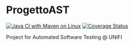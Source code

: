 # ProgettoAST
[![Java CI with Maven on Linux](https://github.com/LBartolini/ProgettoAST/actions/workflows/maven.yml/badge.svg?branch=main)](https://github.com/LBartolini/ProgettoAST/actions/workflows/maven.yml)
[![Coverage Status](https://coveralls.io/repos/github/LBartolini/ProgettoAST/badge.svg?branch=main)](https://coveralls.io/github/LBartolini/ProgettoAST?branch=main)

Project for Automated Software Testing @ UNIFI

